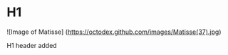 # H1
![Image of Matisse] (https://octodex.github.com/images/Matisse(37).jpg)























H1 header added
